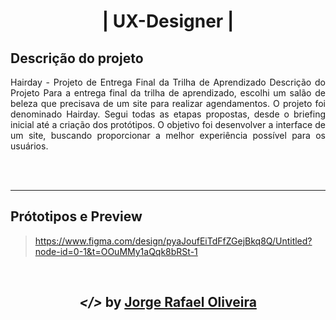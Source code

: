 <h1 align="center">| UX-Designer |</h1> 

## Descrição do projeto 
<p align="justify"> 
  Hairday - Projeto de Entrega Final da Trilha de Aprendizado Descrição do Projeto Para a entrega final da trilha de aprendizado, escolhi um salão de beleza que precisava de um site para realizar agendamentos. O projeto foi denominado Hairday. Segui todas as etapas propostas, desde o briefing inicial até a criação dos protótipos. O objetivo foi desenvolver a interface de um site, buscando proporcionar a melhor experiência possível para os usuários.
  <br>
</p>

<br><br>

<hr>

##   Prótotipos e Preview
> https://www.figma.com/design/pyaJoufEiTdFfZGejBkq8Q/Untitled?node-id=0-1&t=OOuMMy1aQqk8bRSt-1
<br>

<h2 align="center"> <em>&lt;/&gt;</em>  by <a href="https://github.com/JorgeRafael077" target="_blank">Jorge Rafael Oliveira</a> </h2>
